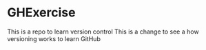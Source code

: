 # GHExercise
This is a repo to learn version control
This is a change to see a how versioning works to learn GitHub
